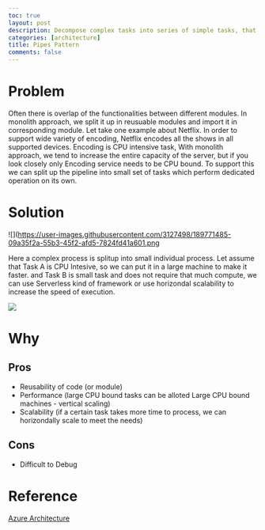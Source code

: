 ```yaml
---
toc: true
layout: post
description: Decompose complex tasks into series of simple tasks, that can be reused.
categories: [architecture]
title: Pipes Pattern
comments: false
---
```


# Problem

Often there is overlap of the functionalities between different modules. In monolith approach, we split it up in reusuable modules and import it in corresponding module. 
Let take one example about Netflix. In order to support wide variety of encoding, Netflix encodes all the shows in all supported devices. Encoding is CPU intensive task, With monolith approach, we tend to increase the entire capacity of the server, but if you look closely only Encoding service needs to be CPU bound. To support this we can split up the pipeline into small set of tasks which perform dedicated operation on its own.

# Solution

![](https://user-images.githubusercontent.com/3127498/189771485-09a35f2a-55b3-45f2-afd5-7824fd41a601.png

Here a complex process is splitup into small individual process. 
Let assume that Task A is CPU Intesive, so we can put it in a large machine to make it faster. 
and Task B is small task and does not require that much compute, we can use Serverless kind of framework or use horizondal scalability to increase the speed of execution.

![](https://user-images.githubusercontent.com/3127498/189771465-318d0953-1e2f-489d-ac3f-5328b914414c.png)


# Why    
## Pros     
* Reusability of code (or module)
* Performance (large CPU bound tasks can be alloted Large CPU bound machines - vertical scaling)
* Scalability (if a certain task takes more time to process, we can horizondally scale to meet the needs)

## Cons
* Difficult to Debug

# Reference
[Azure Architecture](https://docs.microsoft.com/en-us/azure/architecture/patterns/pipes-and-filters)     